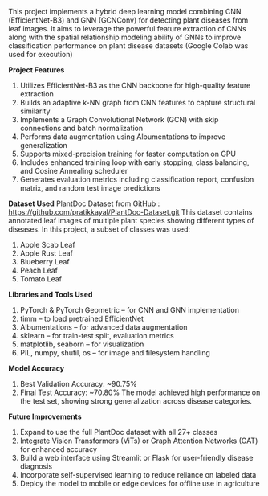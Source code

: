 This project implements a hybrid deep learning model combining CNN (EfficientNet-B3) and GNN (GCNConv) for detecting plant diseases from leaf images. It aims to leverage the powerful feature extraction of CNNs along with the spatial relationship modeling ability of GNNs to improve classification performance on plant disease datasets (Google Colab was used for execution)

**Project Features**
1. Utilizes EfficientNet-B3 as the CNN backbone for high-quality feature extraction
2. Builds an adaptive k-NN graph from CNN features to capture structural similarity
3. Implements a Graph Convolutional Network (GCN) with skip connections and batch normalization
4. Performs data augmentation using Albumentations to improve generalization
5. Supports mixed-precision training for faster computation on GPU
6. Includes enhanced training loop with early stopping, class balancing, and Cosine Annealing scheduler
7. Generates evaluation metrics including classification report, confusion matrix, and random test image predictions

**Dataset Used**
PlantDoc Dataset from GitHub : https://github.com/pratikkayal/PlantDoc-Dataset.git
This dataset contains annotated leaf images of multiple plant species showing different types of diseases.
In this project, a subset of classes was used:
1. Apple Scab Leaf
2. Apple Rust Leaf
3. Blueberry Leaf
4. Peach Leaf
5. Tomato Leaf

**Libraries and Tools Used**
1. PyTorch & PyTorch Geometric – for CNN and GNN implementation
2. timm – to load pretrained EfficientNet
3. Albumentations – for advanced data augmentation
4. sklearn – for train-test split, evaluation metrics
5. matplotlib, seaborn – for visualization
6. PIL, numpy, shutil, os – for image and filesystem handling


**Model Accuracy**
1. Best Validation Accuracy: ~90.75%
2. Final Test Accuracy: ~70.80%
The model achieved high performance on the test set, showing strong generalization across disease categories.

**Future Improvements**
1. Expand to use the full PlantDoc dataset with all 27+ classes
2. Integrate Vision Transformers (ViTs) or Graph Attention Networks (GAT) for enhanced accuracy
3. Build a web interface using Streamlit or Flask for user-friendly disease diagnosis
4. Incorporate self-supervised learning to reduce reliance on labeled data
5. Deploy the model to mobile or edge devices for offline use in agriculture
